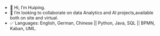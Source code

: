 - 👋 Hi, I’m Huiping.
- 💞️ I’m looking to collaborate on data Analytics and AI projects,available both on site and virtual.
- ✅ Languages: English, German, Chinese || Python, Java, SQL || BPMN, Kaban, UML.



<!---
Huiping27/Huiping27 is a ✨ special ✨ repository because its `README.md` (this file) appears on your GitHub profile.
You can click the Preview link to take a look at your changes.
--->
